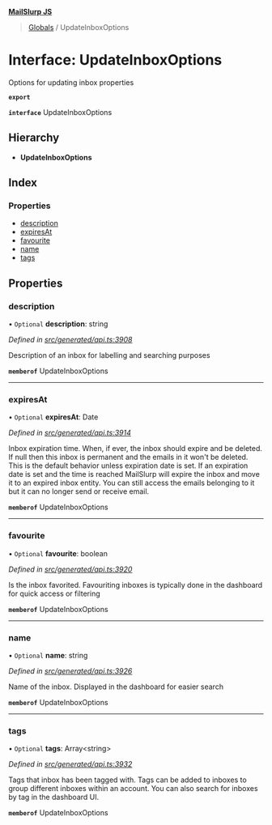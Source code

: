 **[MailSlurp JS](../README.md)**

> [Globals](../README.md) / UpdateInboxOptions

# Interface: UpdateInboxOptions

Options for updating inbox properties

**`export`** 

**`interface`** UpdateInboxOptions

## Hierarchy

* **UpdateInboxOptions**

## Index

### Properties

* [description](updateinboxoptions.md#description)
* [expiresAt](updateinboxoptions.md#expiresat)
* [favourite](updateinboxoptions.md#favourite)
* [name](updateinboxoptions.md#name)
* [tags](updateinboxoptions.md#tags)

## Properties

### description

• `Optional` **description**: string

*Defined in [src/generated/api.ts:3908](https://github.com/mailslurp/mailslurp-client/blob/359c034/src/generated/api.ts#L3908)*

Description of an inbox for labelling and searching purposes

**`memberof`** UpdateInboxOptions

___

### expiresAt

• `Optional` **expiresAt**: Date

*Defined in [src/generated/api.ts:3914](https://github.com/mailslurp/mailslurp-client/blob/359c034/src/generated/api.ts#L3914)*

Inbox expiration time. When, if ever, the inbox should expire and be deleted. If null then this inbox is permanent and the emails in it won't be deleted. This is the default behavior unless expiration date is set. If an expiration date is set and the time is reached MailSlurp will expire the inbox and move it to an expired inbox entity. You can still access the emails belonging to it but it can no longer send or receive email.

**`memberof`** UpdateInboxOptions

___

### favourite

• `Optional` **favourite**: boolean

*Defined in [src/generated/api.ts:3920](https://github.com/mailslurp/mailslurp-client/blob/359c034/src/generated/api.ts#L3920)*

Is the inbox favorited. Favouriting inboxes is typically done in the dashboard for quick access or filtering

**`memberof`** UpdateInboxOptions

___

### name

• `Optional` **name**: string

*Defined in [src/generated/api.ts:3926](https://github.com/mailslurp/mailslurp-client/blob/359c034/src/generated/api.ts#L3926)*

Name of the inbox. Displayed in the dashboard for easier search

**`memberof`** UpdateInboxOptions

___

### tags

• `Optional` **tags**: Array\<string>

*Defined in [src/generated/api.ts:3932](https://github.com/mailslurp/mailslurp-client/blob/359c034/src/generated/api.ts#L3932)*

Tags that inbox has been tagged with. Tags can be added to inboxes to group different inboxes within an account. You can also search for inboxes by tag in the dashboard UI.

**`memberof`** UpdateInboxOptions
